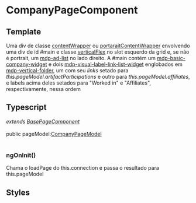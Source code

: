 # CompanyPageComponent

## Template
Uma div de classe [contentWrapper](/Docs/src/Styles.md#.contentWrapper) ou [portaraitContentWrapper](/Docs/src/Styles.md#.contentWrapperPortrait) envolvendo uma div de id #main e classe [verticalFlex](/Docs/src/Styles.md#.verticalFlex) no slot esquerdo da grid e, se não é portrait, um [mdp-ad-list](/Docs/src/app/components/structure/AdList.md) no lado direito. A #main contém um [mdp-basic-company-widget](/Docs/src/app/components/widgets/BasicCompanyWidget.md) e dois [mdp-visual-label-link-list-widget](/Docs/src/app/components/widgets/VisualLabelLinkListWidget.md) englobados em [mdp-vertical-folder](/Docs/src/app/components/controls/folder/VerticalFolder.md), um com seu *links* setado para *this.pageModel.artifactParticipations* e outro para *this.pageModel.affiliates*, e labels acima deles setados para "Worked in" e "Affiliates", respectivamente, nessa ordem
## Typescript
*extends [BasePageComponent](/Docs/src/app/components/pages/BasePage.md)*<br><br>
public pageModel:[CompanyPageModel](/Docs/src/app/models/pages/CompanyPageModel.md)<br><br>
### ngOnInit()
Chama o loadPage do this.connection e passa o resultado para this.pageModel
## Styles